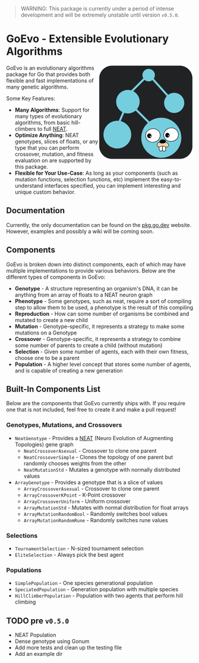 > WARNING: This package is currently under a period of intense development and will be extremely unstable until version `v0.5.0`.

# GoEvo - Extensible Evolutionary Algorithms
<img src="./assets/icon-background.svg" width=256 align="right"/>

GoEvo is an evolutionary algorithms package for Go that provides both flexible and fast implementations of many genetic algorithms.

Some Key Features:
- **Many Algorithms**: Support for many types of evolutionary algorithms, from basic hill-climbers to full [NEAT](https://nn.cs.utexas.edu/downloads/papers/stanley.ec02.pdf).
- **Optimize Anything**: NEAT genotypes, slices of floats, or any type that you can perform crossover, mutation, and fitness evaluation on are supported by this package.
- **Flexible for Your Use-Case**: As long as your components (such as mutation functions, selection functions, etc) implement the easy-to-understand interfaces specified, you can implement interesting and unique custom behavior.

## Documentation
Currently, the only documentation can be found on the [pkg.go.dev](https://pkg.go.dev/github.com/JoshPattman/goevo) website. However, examples and possibly a wiki will be coming soon.

## Components
GoEvo is broken down into distinct components, each of which may have multiple implementations to provide various behaviors. Below are the different types of components in GoEvo:
- **Genotype** - A structure representing an organism's DNA, it can be anything from an array of floats to a NEAT neuron graph
- **Phenotype** - Some genotypes, such as neat, require a sort of compiling step to allow them to be used, a phenotype is the result of this compiling
- **Reproduction** - How can some number of organisms be combined and mutated to create a new child
- **Mutation** - Genotype-specific, it represents a strategy to make some mutations on a Genotype
- **Crossover** - Genotype-specific, it represents a strategy to combine some number of parents to create a child (without mutation)
- **Selection** - Given some number of agents, each with their own fitness, choose one to be a parent
- **Population** - A higher level concept that stores some number of agents, and is capable of creating a new generation

## Built-In Components List
Below are the components that GoEvo currently ships with. If you require one that is not included, feel free to create it and make a pull request!

### Genotypes, Mutations, and Crossovers
- `NeatGenotype` - Provides a [NEAT](https://nn.cs.utexas.edu/downloads/papers/stanley.ec02.pdf) (Neuro Evolution of Augmenting Topologies) gene graph
	- `NeatCrossoverAsexual` - Crossover to clone one parent
	- `NeatCrossoverSimple` - Clones the topology of one parent but randomly chooses weights from the other
	- `NeatMutationStd` - Mutates a genotype with normally distributed values
- `ArrayGenotype` - Provides a genotype that is a slice of values
	- `ArrayCrossoverAsexual` - Crossover to clone one parent
	- `ArrayCrossoverKPoint` - K-Point crossover
	- `ArrayCrossoverUniform` - Uniform crossover
	- `ArrayMutationStd` - Mutates with normal distribution for float arrays
	- `ArrayMutationRandomBool` - Randomly switches bool values
	- `ArrayMutationRandomRune` - Randomly switches rune values

### Selections
- `TournamentSelection` - N-sized tournament selection
- `EliteSelection` - Always pick the best agent

### Populations
- `SimplePopulation` - One species generational population
- `SpeciatedPopulation` - Generation population with multiple species
- `HillClimberPopulation` - Population with two agents that perform hill climbing

## TODO pre `v0.5.0`
- NEAT Population
- Dense genotype using Gonum
- Add more tests and clean up the testing file
- Add an example dir